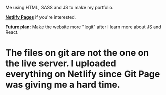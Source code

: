 Me using HTML, SASS and JS to make my portfolio.

<p><b><a href="https://anh-portfolio.netlify.app/">Netlify Pages</a></b> if you're interested.</p>

<p><b>Future plan:</b> Make the website more "legit" after I learn more about JS and React.</p>

<b><h1>The files on git are not the one on the live server. I uploaded everything on Netlify since Git Page was giving me a hard time.</b></h1>
